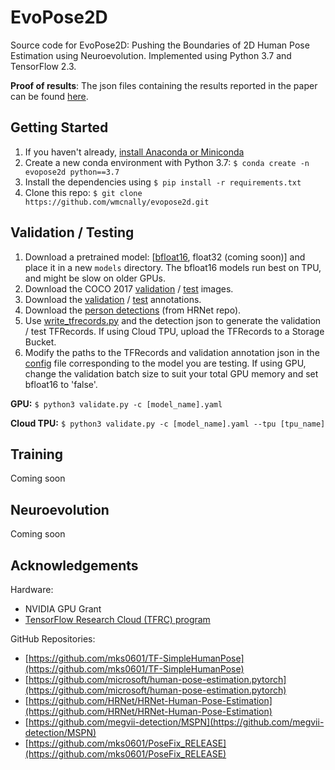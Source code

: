 # EvoPose2D
Source code for EvoPose2D: Pushing the Boundaries of 2D Human Pose Estimation using Neuroevolution.
Implemented using Python 3.7 and TensorFlow 2.3.

**Proof of results**: The json files containing the results reported in the paper can be found [here](https://drive.google.com/drive/folders/1iO_EVuIYQP1BHG6A0hWaAmD52PA3C7HI?usp=sharing).
## Getting Started
1. If you haven't already, [install Anaconda or Miniconda](https://docs.conda.io/projects/conda/en/latest/user-guide/install/index.html)
2. Create a new conda environment with Python 3.7: ```$ conda create -n evopose2d python==3.7```
3. Install the dependencies using ```$ pip install -r requirements.txt```
4. Clone this repo: ```$ git clone https://github.com/wmcnally/evopose2d.git```

## Validation / Testing
1. Download a pretrained model: [[bfloat16](https://drive.google.com/drive/folders/1ec_reidopAuyST9VtCMexbCdZ10hnrJi?usp=sharing), float32 (coming soon)] and place it in a new ```models``` directory. The bfloat16 models run best on TPU, and might be slow on older GPUs. 
2. Download the COCO 2017 [validation](http://images.cocodataset.org/zips/val2017.zip) / [test](http://images.cocodataset.org/zips/test2017.zip) images.
3. Download the [validation](http://images.cocodataset.org/annotations/annotations_trainval2017.zip) / [test](http://images.cocodataset.org/annotations/image_info_test2017.zip) annotations.
4. Download the [person detections](https://drive.google.com/drive/folders/1fRUDNUDxe9fjqcRZ2bnF_TKMlO0nB_dk?usp=sharing) (from HRNet repo). 
5. Use [write_tfrecords.py](./write_tfrecords.py) and the detection json to generate the validation / test TFRecords. If using Cloud TPU, upload the TFRecords to a Storage Bucket. 
6. Modify the paths to the TFRecords and validation annotation json in the [config](./configs) file corresponding to the model you are testing. If using GPU, change the validation batch size to suit your total GPU memory and set bfloat16 to 'false'.

**GPU:** ```$ python3 validate.py -c [model_name].yaml```

**Cloud TPU:** ```$ python3 validate.py -c [model_name].yaml --tpu [tpu_name]```

## Training
Coming soon

## Neuroevolution
Coming soon

## Acknowledgements

Hardware: 
- NVIDIA GPU Grant
- [TensorFlow Research Cloud (TFRC) program](https://www.tensorflow.org/tfrc)

GitHub Repositories:
- [https://github.com/mks0601/TF-SimpleHumanPose](https://github.com/mks0601/TF-SimpleHumanPose)
- [https://github.com/microsoft/human-pose-estimation.pytorch](https://github.com/microsoft/human-pose-estimation.pytorch)
- [https://github.com/HRNet/HRNet-Human-Pose-Estimation](https://github.com/HRNet/HRNet-Human-Pose-Estimation)
- [https://github.com/megvii-detection/MSPN](https://github.com/megvii-detection/MSPN)
- [https://github.com/mks0601/PoseFix_RELEASE](https://github.com/mks0601/PoseFix_RELEASE)